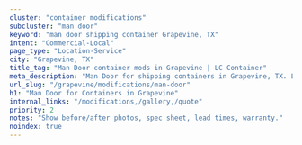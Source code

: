 ```yaml
---
cluster: "container modifications"
subcluster: "man door"
keyword: "man door shipping container Grapevine, TX"
intent: "Commercial-Local"
page_type: "Location-Service"
city: "Grapevine, TX"
title_tag: "Man Door container mods in Grapevine | LC Container"
meta_description: "Man Door for shipping containers in Grapevine, TX. Local fabrication & pro install. LC Container — Since 2003. Get a quote."
url_slug: "/grapevine/modifications/man-door"
h1: "Man Door for Containers in Grapevine"
internal_links: "/modifications,/gallery,/quote"
priority: 2
notes: "Show before/after photos, spec sheet, lead times, warranty."
noindex: true
---
```


<!-- TODO: Add unique city/inventory copy, images, and internal links here. -->
